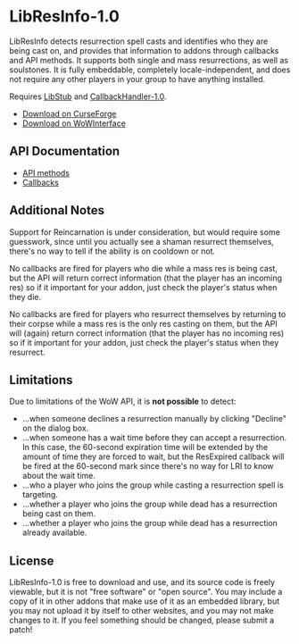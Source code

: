 LibResInfo-1.0
=================

LibResInfo detects resurrection spell casts and identifies who they are being cast on, and provides that information to addons through callbacks and API methods. It supports both single and mass resurrections, as well as soulstones. It is fully embeddable, completely locale-independent, and does not require any other players in your group to have anything installed.

Requires [LibStub](http://www.wowace.com/addons/libstub/) and [CallbackHandler-1.0](http://www.wowace.com/addons/callbackhandler/).

* [Download on CurseForge](http://wow.curseforge.com/addons/libresinfo/)
* [Download on WoWInterface](http://www.wowinterface.com/downloads/info21467-LibResInfo-1.0.html)


## API Documentation

* [API methods](https://github.com/Phanx/LibResInfo/wiki/API-Methods)
* [Callbacks](https://github.com/Phanx/LibResInfo/wiki/Callbacks)


## Additional Notes

Support for Reincarnation is under consideration, but would require some guesswork, since until you actually see a shaman resurrect themselves, there's no way to tell if the ability is on cooldown or not.

No callbacks are fired for players who die while a mass res is being cast, but the API will return correct information (that the player has an incoming res) so if it important for your addon, just check the player's status when they die.

No callbacks are fired for players who resurrect themselves by returning to their corpse while a mass res is the only res casting on them, but the API will (again) return correct information (that the player has no incoming res) so if it important for your addon, just check the player's status when they resurrect.


## Limitations

Due to limitations of the WoW API, it is **not possible** to detect:

* ...when someone declines a resurrection manually by clicking "Decline" on the dialog box.
* ...when someone has a wait time before they can accept a resurrection. In this case, the 60-second expiration time will be extended by the amount of time they are forced to wait, but the ResExpired callback will be fired at the 60-second mark since there's no way for LRI to know about the wait time.
* ...who a player who joins the group while casting a resurrection spell is targeting.
* ...whether a player who joins the group while dead has a resurrection being cast on them.
* ...whether a player who joins the group while dead has a resurrection already available.


## License

LibResInfo-1.0 is free to download and use, and its source code is freely viewable, but it is not "free software" or "open source". You may include a copy of it in other addons that make use of it as an embedded library, but you may not upload it by itself to other websites, and you may not make changes to it. If you feel something should be changed, please submit a patch!

